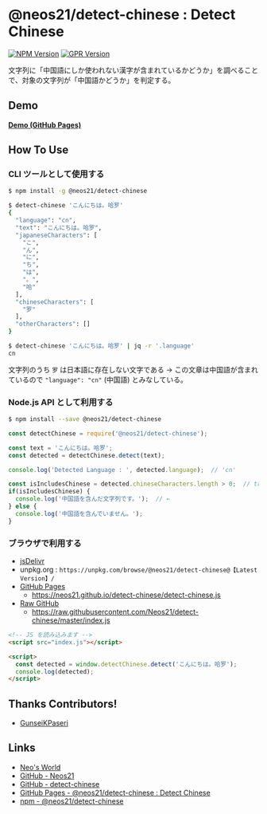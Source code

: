 # @neos21/detect-chinese : Detect Chinese

[![NPM Version](https://img.shields.io/npm/v/@neos21/detect-chinese.svg)](https://www.npmjs.com/package/@neos21/detect-chinese) [![GPR Version](https://img.shields.io/github/package-json/v/neos21/detect-chinese?label=github)](https://github.com/Neos21/detect-chinese/packages/1557727)

文字列に「中国語にしか使われない漢字が含まれているかどうか」を調べることで、対象の文字列が「中国語かどうか」を判定する。


## Demo

__[Demo (GitHub Pages)](https://neos21.github.io/detect-chinese/)__


## How To Use

### CLI ツールとして使用する

```bash
$ npm install -g @neos21/detect-chinese

$ detect-chinese 'こんにちは。哈罗'
{
  "language": "cn",
  "text": "こんにちは。哈罗",
  "japaneseCharacters": [
    "こ",
    "ん",
    "に",
    "ち",
    "は",
    "。",
    "哈"
  ],
  "chineseCharacters": [
    "罗"
  ],
  "otherCharacters": []
}

$ detect-chinese 'こんにちは。哈罗' | jq -r '.language'
cn
```

文字列のうち `罗` は日本語に存在しない文字である → この文章は中国語が含まれているので `"language": "cn"` (中国語) とみなしている。

### Node.js API として利用する

```bash
$ npm install --save @neos21/detect-chinese
```

```javascript
const detectChinese = require('@neos21/detect-chinese');

const text = 'こんにちは。哈罗';
const detected = detectChinese.detect(text);

console.log('Detected Language : ', detected.language);  // 'cn'

const isIncludesChinese = detected.chineseCharacters.length > 0;  // true
if(isIncludesChinese) {
  console.log('中国語を含んだ文字列です。');  // ←
} else {
  console.log('中国語を含んでいません。');
}
```

### ブラウザで利用する

- [jsDelivr](https://www.jsdelivr.com/package/npm/@neos21/detect-chinese)
- unpkg.org : `https://unpkg.com/browse/@neos21/detect-chinese@【Latest Version】/`
- [GitHub Pages](https://neos21.github.io/detect-chinese/)
    - <https://neos21.github.io/detect-chinese/detect-chinese.js>
- [Raw GitHub](https://github.com/Neos21/detect-chinese)
    - <https://raw.githubusercontent.com/Neos21/detect-chinese/master/index.js>

```html
<!-- JS を読み込みます -->
<script src="index.js"></script>

<script>
  const detected = window.detectChinese.detect('こんにちは。哈罗');
  console.log(detected);
</script>
```


## Thanks Contributors!

- [GunseiKPaseri](https://github.com/GunseiKPaseri)


## Links

- [Neo's World](https://neos21.net/)
- [GitHub - Neos21](https://github.com/Neos21/)
- [GitHub - detect-chinese](https://github.com/Neos21/detect-chinese)
- [GitHub Pages - @neos21/detect-chinese : Detect Chinese](https://neos21.github.io/detect-chinese)
- [npm - @neos21/detect-chinese](https://www.npmjs.com/package/@neos21/detect-chinese)
